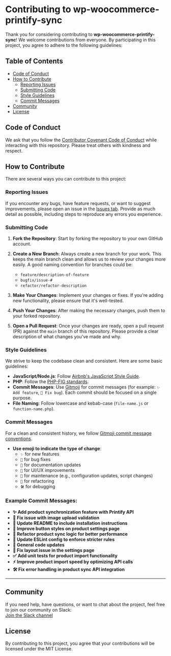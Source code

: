 # Contributing to **wp-woocommerce-printify-sync**

Thank you for considering contributing to **wp-woocommerce-printify-sync**! We welcome contributions from everyone. By participating in this project, you agree to adhere to the following guidelines:

## Table of Contents

- [Code of Conduct](#code-of-conduct)
- [How to Contribute](#how-to-contribute)
  - [Reporting Issues](#reporting-issues)
  - [Submitting Code](#submitting-code)
  - [Style Guidelines](#style-guidelines)
  - [Commit Messages](#commit-messages)
- [Community](#community)
- [License](#license)

## Code of Conduct

We ask that you follow the [Contributor Covenant Code of Conduct](https://www.contributor-covenant.org/) while interacting with this repository. Please treat others with kindness and respect.

## How to Contribute

There are several ways you can contribute to this project:

### Reporting Issues

If you encounter any bugs, have feature requests, or want to suggest improvements, please open an issue in the [Issues tab](https://github.com/yourusername/wp-woocommerce-printify-sync/issues). Provide as much detail as possible, including steps to reproduce any errors you experience.

### Submitting Code

1. **Fork the Repository**: Start by forking the repository to your own GitHub account.
   
2. **Create a New Branch**: Always create a new branch for your work. This keeps the main branch clean and allows us to review your changes more easily. A good naming convention for branches could be:
   - `feature/description-of-feature`
   - `bugfix/issue-#`
   - `refactor/refactor-description`

3. **Make Your Changes**: Implement your changes or fixes. If you're adding new functionality, please ensure that it's well-tested.

4. **Push Your Changes**: After making the necessary changes, push them to your forked repository.

5. **Open a Pull Request**: Once your changes are ready, open a pull request (PR) against the `main` branch of this repository. Please provide a clear description of what changes you've made and why.

### Style Guidelines

We strive to keep the codebase clean and consistent. Here are some basic guidelines:

- **JavaScript/Node.js**: Follow [Airbnb's JavaScript Style Guide](https://github.com/airbnb/javascript).
- **PHP**: Follow the [PHP-FIG standards](https://www.php-fig.org/psr/).
- **Commit Messages**: Use [Gitmoji](https://gitmoji.dev/) for commit messages (for example: `✨ Add feature`, `🐛 Fix bug`). Each commit should be focused on a single purpose.
- **File Naming**: Follow lowercase and kebab-case (`file-name.js` or `function-name.php`).

### Commit Messages

For a clean and consistent history, we follow [Gitmoji commit message conventions](https://gitmoji.dev/).

- **Use emoji to indicate the type of change**:
  - `✨` for new features
  - `🐛` for bug fixes
  - `📝` for documentation updates
  - `💄` for UI/UX improvements
  - `🔧` for maintenance (e.g., configuration updates, script changes)
  - `🔨` for refactoring
  - `🛠️` for debugging

### Example Commit Messages:

- **✨ Add product synchronization feature with Printify API**
- **🐛 Fix issue with image upload validation**
- **📝 Update README to include installation instructions**
- **💄 Improve button styles on product settings page**
- **🔨 Refactor product sync logic for better performance**
- **🔧 Update ESLint config to enforce stricter rules**
- **🔨 General code updates**
- **💄 Fix layout issue in the settings page**
- **✅ Add unit tests for product import functionality**
- **⚡ Improve product import speed by optimizing API calls**
- **🛠️ Fix error handling in product sync API integration**

---

## Community

If you need help, have questions, or want to chat about the project, feel free to join our community on Slack:  
[Join the Slack channel](https://app.slack.com/client/T08FNMY2UUC/C08FLP5Q8FL?geocode=en-gb)

## License

By contributing to this project, you agree that your contributions will be licensed under the MIT License.
